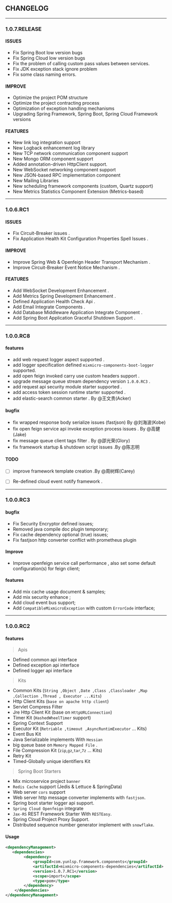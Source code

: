 ## CHANGELOG

--------
### 1.0.7.RELEASE

#### ISSUES

- Fix Spring Boot low version bugs
- Fix Spring Cloud low version bugs
- Fix the problem of calling custom pass values between services.
- Fix JDK exception stack ignore problem
- Fix some class naming errors.

#### IMPROVE

- Optimize the project POM structure
- Optimize the project contracting process
- Optimization of exception handling mechanisms
- Upgrading Spring Framework, Spring Boot, Spring Cloud Framework versions

#### FEATURES

- New link log integration support
- New Logback enhancement log library
- New TCP network communication component support
- New Mongo ORM component support
- Added annotation-driven HttpClient support.
- New WebSocket networking component support
- New JSON-based RPC implementation component
- New Mailing Libraries
- New scheduling framework components (custom, Quartz support)
- New Metrics Statistics Component Extension (Metrics-based)

--------
### 1.0.6.RC1

#### ISSUES

- Fix Circuit-Breaker issues .
- Fix Application Health Kit Configuration Properties Spell Issues .

#### IMPROVE

- Improve Spring Web & Openfeign Header Transport Mechanism .
- Improve Circuit-Breaker Event Notice Mechanism .

#### FEATURES

- Add WebSocket Development Enhancement .
- Add Metrics Spring Development Enhancement .
- Defined Application Health Check Api .
- Add Email Integrate Components .
- Add Database Middleware Application Integrate Component .
- Add Spring Boot Application Graceful Shutdown Support .

--------
### 1.0.0.RC8

#### features
- add web request logger aspect supported .
- add logger specification defined `mixmicro-components-boot-logger` supported. 
- add open feign invoked carry use custom headers support .
- upgrade message queue stream dependency version `1.0.0.RC3` .
- add request api security module starter supported .
- add access token session runtime starter supported .
- add elastic-search common starter . By @王文贵(Acker)

#### bugfix
- fix wrapped response body serialize issues (fastjson) By @刘海波(Kobe)
- fix open feign service api invoke exception process issues . By @高健(Jake)
- fix message queue client tags filter . By @邵光荣(Glory)
- fix framework startup & shutdown script issues .By @陈志明

#### TODO
- [ ] improve framework template creation .By @周树辉(Carey)
- [ ] Re-defined cloud event notify framework .


--------
### 1.0.0.RC3

#### bugfix

- Fix Security Encryptor defined issues;
- Removed java compile doc plugin temporary;
- Fix cache dependency optional (true) issues;
- Fix fastjson http converter conflict with prometheus plugin

#### Improve

- Improve openfeign service call performance , also set some default configuration(s) for feign client;

#### features

- Add mix cache usage document & samples;
- Add mix security enhance ;
- Add cloud event bus support;
- Add `CompatibleMixmicroException` with custom `ErrorCode` interface;


--------
### 1.0.0.RC2

#### features

> Apis

- Defined common api interface
- Defined exception api interface
- Defined logger api interface

> Kits

- Common Kits (`String ,Object ,Date ,Class ,Classloader ,Map ,Collection ,Thread , Executor ...Kits`)
- Http Client Kits (`base on apache http client`)
- Servlet Compress Filter
- Jre Http Client Kit (base on `HttpURLConnection`)
- Timer Kit (`HashedWheelTimer` support)
- Spring Context Support
- Executor Kit (`Retriable ,timeout ,AsyncRuntimExecutor` ... Kits)
- Event Bus Kit
- Java Serializable implements With `Hessian`
- big queue base on `Memory Mapped File` .
- File Compression Kit (`zip`,`gz`,`tar`,`7z` ... Kits)
- Retry Kit
- Timed-Globally unique identifiers Kit

> Spring Boot Starters

- Mix microservice project `banner`
- `Redis Cache` support (Jedis & Lettuce & SpringData)
- Web server `cors` support
- Web server http message converter implements with `fastjson`.
- Spring boot starter logger api support.
- `Spring Cloud Openfeign` integrate
- `Jax-RS` REST Framework Starter With `RESTEasy`.
- Spring Cloud Project Proxy Support.
- Distributed sequence number generator implement with `snowflake`.

#### Usage

```xml
<dependencyManagement>
   <dependencies>
        <dependency>
            <groupId>com.yunlsp.framework.components</groupId>
            <artifactId>mixmicro-components-dependencies</artifactId>
            <version>1.0.7.RC1</version>
            <scope>import</scope>
            <type>pom</type>
        </dependency>               
    </dependencies>
</dependencyManagement>

```